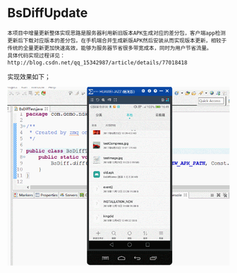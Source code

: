 # BsDiffUpdate
    本项目中增量更新整体实现思路是服务器利用新旧版本APK生成对应的差分包，客户端app检测更新后下载对应版本的差分包，在手机端合并生成新版APK然后安装从而实现版本更新，相较于传统的全量更新更加快速高效，能够为服务器节省很多带宽成本，同时为用户节省流量。
    具体代码实现过程详见：http://blog.csdn.net/qq_15342987/article/details/77018418

实现效果如下；
    
![首页](diffUPdate.gif)

